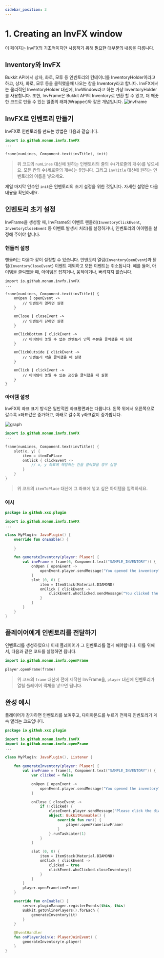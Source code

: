 ```yaml
---
sidebar_position: 3
---
```


# 1. Creating an InvFX window
이 페이지는 InvFX의 기초적이지만 사용하기 위해 필요한 대부분의 내용을 다룹니다.

## Inventory와 InvFX
Bukkit API에서 상자, 화로, 모루 등 인벤토리의 컨테이너를 InventoryHolder이라고 하고, 상자, 화로, 모루 등을 클릭했을때 나오는 창을 Inventory라고 합니다. InvFX에서는 물리적인 InventoryHolder 대신에, InvWindow라고 하는 가상 InventoryHolder를 사용합니다. 또한, InvFrame은 Bukkit API의 Inventory로 변환 할 수 있고, 더 깨끗한 코드로 만들 수 있는 일종의 래퍼(Wrapper)와 같은 개념입니다.
![invframe](https://user-images.githubusercontent.com/80996692/139724121-480f08f3-6a7d-490a-be52-1c9230ca09c3.png)


## InvFX로 인벤토리 만들기
InvFX로 인벤토리를 만드는 방법은 다음과 같습니다.

```kotlin
import io.github.monun.invfx.InvFX
...

frame(numLines, Component.text(invTitle), init)
```
> 위 코드의 `numLines` 대신에 원하는 인벤토리의 줄의 수(가로줄의 개수)를 넣으세요. 모든 칸의 수(세로줄의 개수)는 9입니다. 그리고 `invTitle` 대신에 원하는 인벤토리의 이름을 넣으세요.

제일 마지막 인수인 `init`은 인벤토리의 초기 설정을 위한 것입니다. 자세한 설명은 다음 내용을 확인하세요.

## 인벤토리 초기 설정
InvFrame을 생성할 때, InvFrame의 이벤트 핸들러(`InventoryClickEvent`, `InventoryCloseEvent` 등 이벤트 발생시 처리)를 설정하거나, 인벤토리의 아이템을 설정해 주어야 합니다.

### 핸들러 설정

핸들러는 다음과 같이 설정할 수 있습니다. 인벤토리 열림(`InventoryOpenEvent`)과 닫힘(`InventoryCloseEvent`) 이벤트 제외하고 모든 이벤트는 취소됩니다. 예를 들어, 아이템을 클릭했을 때, 아이템은 잡히거나, 움직이거나, 버려지지 않습니다.

```
import io.github.monun.invfx.InvFX
...

frame(numLines, Component.text(invTitle)) {
    onOpen { openEvent ->
        // 인벤토리 열리면 실행
    }

    onClose { closeEvent ->
        // 인벤토리 닫히면 실행
    }

    onClickBottom { clickEvent ->
        // 아이템이 놓일 수 없는 인벤토리 안쪽 부분을 클릭했을 때 실행
    }

    onClickOutside { clickEvent ->
        // 인벤토리 밖을 클릭했을 때 실행
    }

    onClick { clickEvent ->
        // 아이템이 놓일 수 있는 공간을 클릭했을 때 실행
    }
}
```

### 아이템 설정
InvFX의 좌표 표기 방식은 일반적인 좌표평면과는 다릅니다. 왼쪽 위에서 오른쪽으로 갈수록 x좌표값은 증가하고, 아래로 갈수록 y좌표값이 증가합니다. 

![graph](@site/static/img/chest.png)

```kotlin
import io.github.monun.invfx.InvFX
...

frame(numLines, Component.text(invTitle)) {
    slot(x, y) {
        item = itemToPlace
        onClick { clickEvent ->
            // x, y 좌표에 해당하는 칸을 클릭했을 경우 실행
        }
    }
}
```
> 위 코드의  `itemToPlace` 대신에 그 좌표에 넣고 싶은 아이템을 입력하세요.

### 예시
```kotlin
package io.github.xxx.plugin

import io.github.monun.invfx.InvFX
...

class MyPlugin: JavaPlugin() {
    override fun onEnable() {
        
    }

    fun generateInventory(player: Player) {
        val invFrame = frame(6, Component.text("SAMPLE_INVENTORY")) {
            onOpen { openEvent ->
                openEvent.player.sendMessage("You opened the inventory")
            }
            slot (0, 0) {
                item = ItemStack(Material.DIAMOND)
                onClick { clickEvent ->
                    clickEvent.whoClicked.sendMessage("You clicked the diamond!")
                }
            }
        }
    }
}
```

## 플레이어에게 인벤토리를 전달하기
인벤토리를 생성하였으니 이제 플레이어가 그 인벤토리를 열게 해야합니다. 이를 위해서, 다음과 같은 코드를 실행하면 됩니다.

```kotlin
import io.github.monun.invfx.openFrame

player.openFrame(frame)
```
> 위 코드의 `frame` 대신에 전에 제작한 InvFrame을, `player` 대신에 인벤토리가 열릴 플레이어 객체를 넣으면 됩니다.

## 완성 예시
플레이어가 참가하면 인벤토리를 보여주고, 다이아몬드를 누르기 전까지 인벤토리가 계속 열리는 코드입니다.

```kotlin
package io.github.xxx.plugin

import io.github.monun.invfx.InvFX
import io.github.monun.invfx.openFrame
...

class MyPlugin: JavaPlugin(), Listener {
    
    fun generateInventory(player: Player) {
        val invFrame = frame(1, Component.text("SAMPLE_INVENTORY")) {
            var clicked = false

            onOpen { openEvent ->
                openEvent.player.sendMessage("You opened the inventory")
            }

            onClose { closeEvent ->
                if (!clicked) {
                    closeEvent.player.sendMessage("Please click the diamond")
                    object: BukkitRunnable() {
                        override fun run() {
                            player.openFrame(invFrame)
                        }
                    }.runTaskLater(1)
                }
            }

            slot (0, 0) {
                item = ItemStack(Material.DIAMOND)
                onClick { clickEvent ->
                    clicked = true
                    clickEvent.whoClicked.closeInventory()
                }
            }
        }
        player.openFrame(invFrame)
    }

    override fun onEnable() {
        server.pluginManager.registerEvents(this, this)
        Bukkit.getOnlinePlayers().forEach {
            generateInventory(it)
        }
    }

    @EventHandler
    fun onPlayerJoin(e: PlayerJoinEvent) {
        generateInventory(e.player)
    }
}
```